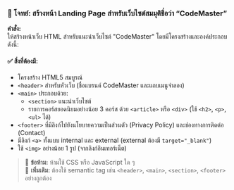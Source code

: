 ### 📝 โจทย์: สร้างหน้า Landing Page สำหรับเว็บไซต์สมมุติชื่อว่า “CodeMaster”

**คำสั่ง:**  
ให้สร้างหน้าเว็บ HTML สำหรับแนะนำเว็บไซต์ "CodeMaster" โดยมีโครงสร้างและองค์ประกอบดังนี้:

#### ✅ สิ่งที่ต้องมี:
- โครงสร้าง HTML5 สมบูรณ์
- `<header>` สำหรับหัวเว็บ (ชื่อแบรนด์ CodeMaster และแถบเมนูจำลอง)
- `<main>` ประกอบด้วย:
  - `<section>` แนะนำเว็บไซต์
  - รายการคอร์สยอดนิยมอย่างน้อย 3 คอร์ส ด้วย `<article>` หรือ `<div>` (ใช้ `<h2>`, `<p>`, `<ul>` ได้)
- `<footer>` ที่มีลิงก์ไปยังนโยบายความเป็นส่วนตัว (Privacy Policy) และช่องทางการติดต่อ (Contact)
- มีลิงก์ `<a>` ทั้งแบบ internal และ external (external ต้องมี `target="_blank"`)
- ใช้ `<img>` อย่างน้อย 1 รูป (จากลิงก์อินเทอร์เน็ต)

> 🛑 **ข้อห้าม:** ห้ามใช้ CSS หรือ JavaScript ใด ๆ  
> 🧠 **เพิ่มเติม:** ต้องใช้ semantic tag เช่น `<header>`, `<main>`, `<section>`, `<footer>` อย่างถูกต้อง
